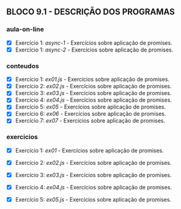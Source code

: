 ## BLOCO 9.1 - DESCRIÇÃO DOS PROGRAMAS

### aula-on-line
- [x] Exercício 1: _async-1_ - Exercícios sobre aplicação de promises.
- [x] Exercício 1: _async-2_ - Exercícios sobre aplicação de promises.

### conteudos
- [x] Exercício 1: _ex01.js_ - Exercícios sobre aplicação de promises.
- [x] Exercício 2: _ex02.js_ - Exercícios sobre aplicação de promises.
- [x] Exercício 3: _ex03.js_ - Exercícios sobre aplicação de promises.
- [x] Exercício 4: _ex04.js_ - Exercícios sobre aplicação de promises.
- [x] Exercício 5: _ex05_ - Exercícios sobre aplicação de promises.
- [x] Exercício 6: _ex06_ - Exercícios sobre aplicação de promises.
- [x] Exercício 7: _ex07_ - Exercícios sobre aplicação de promises.

### exercicios
- [x] Exercício 1: _ex01_ - Exercícios sobre aplicação de promises.
- [x] Exercício 2: _ex02.js_ - Exercícios sobre aplicação de promises.
- [x] Exercício 3: _ex03.js_ - Exercícios sobre aplicação de promises.
- [x] Exercício 4: _ex04.js_ - Exercícios sobre aplicação de promises.
- [x] Exercício 5: _ex05.js_ - Exercícios sobre aplicação de promises.

